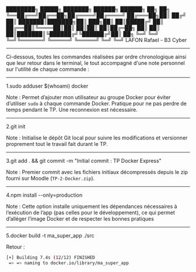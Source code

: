 ████████╗ █████╗ ███████╗ ██████╗  ██████╗ ██╗  ██╗
╚══██╔══╝██╔══██╗██╔════╝██╔════╝ ██╔═══██╗██║ ██╔╝
   ██║   ███████║███████╗██║  ███╗██║   ██║█████╔╝ 
   ██║   ██╔══██║╚════██║██║   ██║██║   ██║██╔═██╗ 
   ██║   ██║  ██║███████║╚██████╔╝╚██████╔╝██║  ██╗
   ╚═╝   ╚═╝  ╚═╝╚══════╝ ╚═════╝  ╚═════╝ ╚═╝  ╚═╝
LAFON Rafael - B3 Cyber

-------------------------------------------------------------------------------------------------------------

Ci-dessous, toutes les commandes réalisées par ordre chronologique ainsi que leur retour dans le terminal,
le tout accompagné d'une note personnel sur l'utilité de chaque commande :

-------------------------------------------------------------------------------------------------------------

1.sudo adduser $(whoami) docker

Note : Permet d’ajouter mon utilisateur au groupe Docker pour éviter d’utiliser `sudo` à chaque commande Docker. Pratique pour ne pas perdre de temps pendant le TP. Une reconnexion est nécessaire.

---

2.git init

Note : Initialise le dépôt Git local pour suivre les modifications et versionner proprement tout le travail fait durant le TP.

---

3.git add . && git commit -m "Initial commit : TP Docker Express"

Note : Premier commit avec les fichiers initiaux décompressés depuis le zip fourni sur Moodle (`TP-2-Docker.zip`).

---

4.npm install --only=production

Note : Cette option installe uniquement les dépendances nécessaires à l’exécution de l’app (pas celles pour le développement), ce qui permet d’alléger l’image Docker et de respecter les bonnes pratiques

---

5.docker build -t ma_super_app ./src

Retour :
```bash
[+] Building 7.4s (12/12) FINISHED
 => => naming to docker.io/library/ma_super_app
